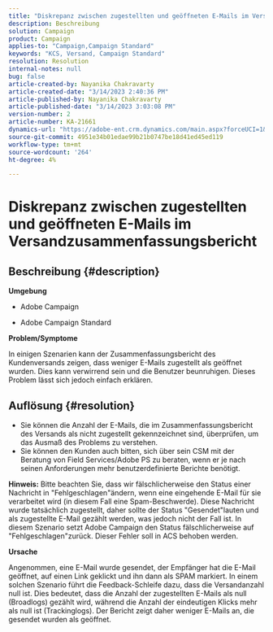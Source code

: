 ```yaml
---
title: "Diskrepanz zwischen zugestellten und geöffneten E-Mails im Versandzusammenfassungsbericht"
description: Beschreibung
solution: Campaign
product: Campaign
applies-to: "Campaign,Campaign Standard"
keywords: "KCS, Versand, Campaign Standard"
resolution: Resolution
internal-notes: null
bug: false
article-created-by: Nayanika Chakravarty
article-created-date: "3/14/2023 2:40:36 PM"
article-published-by: Nayanika Chakravarty
article-published-date: "3/14/2023 3:03:08 PM"
version-number: 2
article-number: KA-21661
dynamics-url: "https://adobe-ent.crm.dynamics.com/main.aspx?forceUCI=1&pagetype=entityrecord&etn=knowledgearticle&id=0b21472c-76c2-ed11-83ff-6045bd006a22"
source-git-commit: 4951e34b01edae99b21b0747be18d41ed45ed119
workflow-type: tm+mt
source-wordcount: '264'
ht-degree: 4%

---
```


# Diskrepanz zwischen zugestellten und geöffneten E-Mails im Versandzusammenfassungsbericht

## Beschreibung {#description}


<b>Umgebung</b>

- Adobe Campaign

- Adobe Campaign Standard

<b>Problem/Symptome</b>

In einigen Szenarien kann der Zusammenfassungsbericht des Kundenversands zeigen, dass weniger E-Mails zugestellt als geöffnet wurden. Dies kann verwirrend sein und die Benutzer beunruhigen. Dieses Problem lässt sich jedoch einfach erklären.


## Auflösung {#resolution}


- Sie können die Anzahl der E-Mails, die im Zusammenfassungsbericht des Versands als nicht zugestellt gekennzeichnet sind, überprüfen, um das Ausmaß des Problems zu verstehen.
- Sie können den Kunden auch bitten, sich über sein CSM mit der Beratung von Field Services/Adobe PS zu beraten, wenn er je nach seinen Anforderungen mehr benutzerdefinierte Berichte benötigt.


<b>Hinweis:</b> Bitte beachten Sie, dass wir fälschlicherweise den Status einer Nachricht in &quot;Fehlgeschlagen&quot;ändern, wenn eine eingehende E-Mail für sie verarbeitet wird (in diesem Fall eine Spam-Beschwerde). Diese Nachricht wurde tatsächlich zugestellt, daher sollte der Status &quot;Gesendet&quot;lauten und als zugestellte E-Mail gezählt werden, was jedoch nicht der Fall ist. In diesem Szenario setzt Adobe Campaign den Status fälschlicherweise auf &quot;Fehlgeschlagen&quot;zurück. Dieser Fehler soll in ACS behoben werden.

<b>Ursache</b>

Angenommen, eine E-Mail wurde gesendet, der Empfänger hat die E-Mail geöffnet, auf einen Link geklickt und ihn dann als SPAM markiert. In einem solchen Szenario führt die Feedback-Schleife dazu, dass die Versandanzahl null ist. Dies bedeutet, dass die Anzahl der zugestellten E-Mails als null (Broadlogs) gezählt wird, während die Anzahl der eindeutigen Klicks mehr als null ist (Trackinglogs). Der Bericht zeigt daher weniger E-Mails an, die gesendet wurden als geöffnet.
